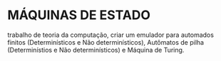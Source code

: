 # MÁQUINAS DE ESTADO
 trabalho de teoria da computação, criar um emulador para automados finitos (Determinísticos e Não determinísticos), Autômatos de pilha (Determinístios e Não determinísticos) e Máquina de Turing.
